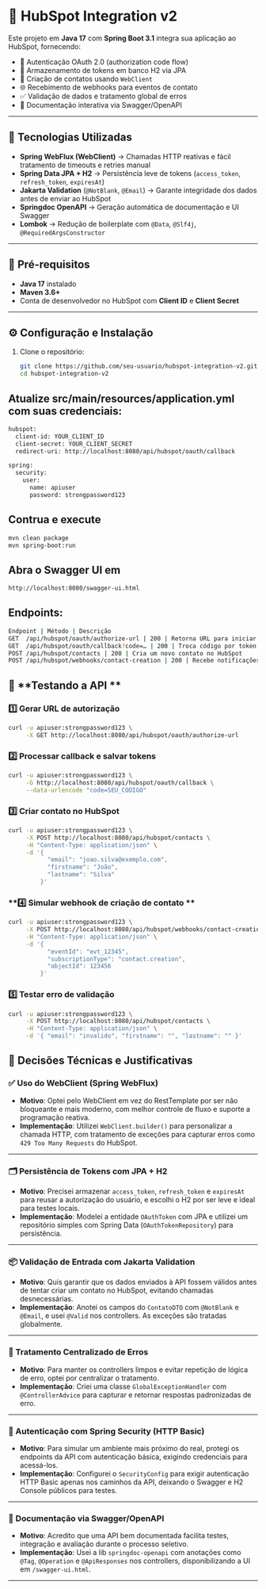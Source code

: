# 🔗 HubSpot Integration v2

Este projeto em **Java 17** com **Spring Boot 3.1** integra sua aplicação ao HubSpot, fornecendo:

- 🔐 Autenticação OAuth 2.0 (authorization code flow)  
- 💾 Armazenamento de tokens em banco H2 via JPA  
- 📇 Criação de contatos usando `WebClient`  
- 🌐 Recebimento de webhooks para eventos de contato  
- ✅ Validação de dados e tratamento global de erros  
- 📖 Documentação interativa via Swagger/OpenAPI  

---

## 🚀 **Tecnologias Utilizadas**

- **Spring WebFlux (WebClient)** → Chamadas HTTP reativas e fácil tratamento de timeouts e retries manual  
- **Spring Data JPA + H2** → Persistência leve de tokens (`access_token`, `refresh_token`, `expiresAt`)  
- **Jakarta Validation** (`@NotBlank`, `@Email`) → Garante integridade dos dados antes de enviar ao HubSpot  
- **Springdoc OpenAPI** → Geração automática de documentação e UI Swagger  
- **Lombok** → Redução de boilerplate com `@Data`, `@Slf4j`, `@RequiredArgsConstructor`  

---

## 📌 **Pré-requisitos**

- **Java 17** instalado  
- **Maven 3.6+**  
- Conta de desenvolvedor no HubSpot com **Client ID** e **Client Secret**  

---

## ⚙️ **Configuração e Instalação**

1. Clone o repositório:
   ```bash
   git clone https://github.com/seu-usuario/hubspot-integration-v2.git
   cd hubspot-integration-v2


## Atualize src/main/resources/application.yml com suas credenciais:
```bash
hubspot:
  client-id: YOUR_CLIENT_ID
  client-secret: YOUR_CLIENT_SECRET
  redirect-uri: http://localhost:8080/api/hubspot/oauth/callback

spring:
  security:
    user:
      name: apiuser
      password: strongpassword123
```
## Contrua e execute
```bash
mvn clean package
mvn spring-boot:run
```
## Abra o Swagger UI em
```bash
http://localhost:8080/swagger-ui.html
```

## Endpoints:

```bash
Endpoint | Método | Descrição
GET  /api/hubspot/oauth/authorize-url | 200 | Retorna URL para iniciar autorização OAuth
GET  /api/hubspot/oauth/callback?code=… | 200 | Troca código por token e persiste no banco
POST /api/hubspot/contacts | 200 | Cria um novo contato no HubSpot
POST /api/hubspot/webhooks/contact-creation | 200 | Recebe notificações de criação de contato
```

## 🔎 **Testando a API **

### **1️⃣ Gerar URL de autorização**
```bash
curl -u apiuser:strongpassword123 \
     -X GET http://localhost:8080/api/hubspot/oauth/authorize-url
```

### **2️⃣ Processar callback e salvar tokens**
```bash
curl -u apiuser:strongpassword123 \
     -G http://localhost:8080/api/hubspot/oauth/callback \
     --data-urlencode "code=SEU_CODIGO"
```

### **3️⃣ Criar contato no HubSpot**
```bash
curl -u apiuser:strongpassword123 \
     -X POST http://localhost:8080/api/hubspot/contacts \
     -H "Content-Type: application/json" \
     -d '{
           "email": "joao.silva@exemplo.com",
           "firstname": "João",
           "lastname": "Silva"
         }'

```
### **4️⃣ Simular webhook de criação de contato **
```bash
curl -u apiuser:strongpassword123 \
     -X POST http://localhost:8080/api/hubspot/webhooks/contact-creation \
     -H "Content-Type: application/json" \
     -d '{
           "eventId": "evt_12345",
           "subscriptionType": "contact.creation",
           "objectId": 123456
         }'

```

### **5️⃣ Testar erro de validação**
```bash
curl -u apiuser:strongpassword123 \
     -X POST http://localhost:8080/api/hubspot/contacts \
     -H "Content-Type: application/json" \
     -d '{ "email": "invalido", "firstname": "", "lastname": "" }'

```

## 🧠 **Decisões Técnicas e Justificativas**

### **✅ Uso do WebClient (Spring WebFlux)**
- **Motivo**: Optei pelo WebClient em vez do RestTemplate por ser não bloqueante e mais moderno, com melhor controle de fluxo e suporte a programação reativa.
- **Implementação**: Utilizei `WebClient.builder()` para personalizar a chamada HTTP, com tratamento de exceções para capturar erros como `429 Too Many Requests` do HubSpot.

---

### **🗂️ Persistência de Tokens com JPA + H2**
- **Motivo**: Precisei armazenar `access_token`, `refresh_token` e `expiresAt` para reusar a autorização do usuário, e escolhi o H2 por ser leve e ideal para testes locais.
- **Implementação**: Modelei a entidade `OAuthToken` com JPA e utilizei um repositório simples com Spring Data (`OAuthTokenRepository`) para persistência.

---

### **📦 Validação de Entrada com Jakarta Validation**
- **Motivo**: Quis garantir que os dados enviados à API fossem válidos antes de tentar criar um contato no HubSpot, evitando chamadas desnecessárias.
- **Implementação**: Anotei os campos do `ContatoDTO` com `@NotBlank` e `@Email`, e usei `@Valid` nos controllers. As exceções são tratadas globalmente.

---

### **🧰 Tratamento Centralizado de Erros**
- **Motivo**: Para manter os controllers limpos e evitar repetição de lógica de erro, optei por centralizar o tratamento.
- **Implementação**: Criei uma classe `GlobalExceptionHandler` com `@ControllerAdvice` para capturar e retornar respostas padronizadas de erro.

---

### **🔐 Autenticação com Spring Security (HTTP Basic)**
- **Motivo**: Para simular um ambiente mais próximo do real, protegi os endpoints da API com autenticação básica, exigindo credenciais para acessá-los.
- **Implementação**: Configurei o `SecurityConfig` para exigir autenticação HTTP Basic apenas nos caminhos da API, deixando o Swagger e H2 Console públicos para testes.

---

### **📖 Documentação via Swagger/OpenAPI**
- **Motivo**: Acredito que uma API bem documentada facilita testes, integração e avaliação durante o processo seletivo.
- **Implementação**: Usei a lib `springdoc-openapi` com anotações como `@Tag`, `@Operation` e `@ApiResponses` nos controllers, disponibilizando a UI em `/swagger-ui.html`.

---


